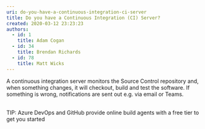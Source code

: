 ```yaml
---
uri: do-you-have-a-continuous-integration-ci-server
title: Do you have a Continuous Integration (CI) Server?
created: 2020-03-12 23:23:23
authors:
  - id: 1
    title: Adam Cogan
  - id: 34
    title: Brendan Richards
  - id: 78
    title: Matt Wicks
---
```





<span class='intro'> ​​​A continuous integration server monitors the Source Control repository and, when something changes, it will checkout, build and test the software. If something is wrong, notifications are sent out e.g.&#160;via email or Teams.​<br><div><br></div><div>TIP&#58; Azure DevOps&#160;and GitHub&#160;provide online build agents with a free tier to get you started&#160;<br></div> </span>




